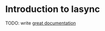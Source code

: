 # Introduction to lasync

TODO: write [great documentation](http://jacobian.org/writing/great-documentation/what-to-write/)
